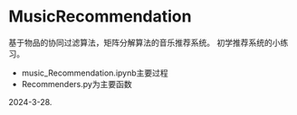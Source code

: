 # MusicRecommendation
基于物品的协同过滤算法，矩阵分解算法的音乐推荐系统。
初学推荐系统的小练习。

- music_Recommendation.ipynb主要过程
- Recommenders.py为主要函数

2024-3-28.
